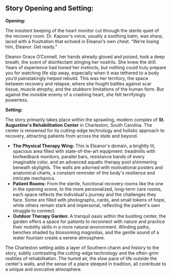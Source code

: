 ## Story Opening and Setting:

**Opening:**

The insistent beeping of the heart monitor cut through the sterile quiet of the recovery room. Dr. Kapoor's voice, usually a soothing balm, was sharp, laced with a frustration that echoed in Eleanor’s own chest. “We’re losing him, Eleanor. Get ready.”

Eleanor Grace O’Connell, her hands already gloved and poised, took a deep breath, the scent of disinfectant stinging her nostrils. She knew the drill. Years of experience had honed her instincts, but nothing could truly prepare you for watching life slip away, especially when it was tethered to a body you’d painstakingly helped rebuild. This was her territory, the space between recovery and relapse, where she fought battles against scar tissue, muscle atrophy, and the stubborn limitations of the human form. But against the invisible enemy of a crashing heart, she felt terrifyingly powerless.

**Setting:**

The story primarily takes place within the sprawling, modern complex of **St. Augustine's Rehabilitation Center** in Charleston, South Carolina. The center is renowned for its cutting-edge technology and holistic approach to recovery, attracting patients from across the state and beyond.

*   **The Physical Therapy Wing:** This is Eleanor's domain, a brightly lit, spacious area filled with state-of-the-art equipment: treadmills with biofeedback monitors, parallel bars, resistance bands of every imaginable color, and an advanced aquatic therapy pool shimmering beneath skylights. The walls are adorned with motivational posters and anatomical charts, a constant reminder of the body's resilience and intricate mechanics.
*   **Patient Rooms:** From the sterile, functional recovery rooms like the one in the opening scene, to the more personalized, long-term care rooms, each space reflects the individual's journey and the challenges they face. Some are filled with photographs, cards, and small tokens of hope, while others remain stark and impersonal, reflecting the patient's own struggle to connect.
*   **Outdoor Therapy Garden:** A tranquil oasis within the bustling center, the garden offers a space for patients to reconnect with nature and practice their mobility skills in a more natural environment. Winding paths, benches shaded by blossoming magnolias, and the gentle sound of a water fountain create a serene atmosphere.

The Charleston setting adds a layer of Southern charm and history to the story, subtly contrasting the cutting-edge technology and the often-grim realities of rehabilitation. The humid air, the slow pace of life outside the center's walls, and the sense of a place steeped in tradition, all contribute to a unique and evocative atmosphere.
